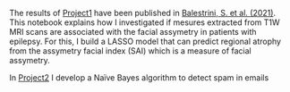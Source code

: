 
The results of [Project1](https://github.com/Seymour22/Predictive-modelling/blob/main/Project%201:%20Investigating%20the%20impact%20brain%20atrophy%20has%20on%20facial%20assemetry.ipynb) have been published in [Balestrini, S. et al. (2021)](https://www.ncbi.nlm.nih.gov/pmc/articles/PMC8244637/). This notebook explains how I investigated if mesures extracted from T1W MRI scans are associated with the facial assymetry in patients with epilepsy. For this, I build a LASSO model that can predict regional atrophy from the assymetry facial index (SAI) which is a measure of facial assymetry.

In [Project2](https://github.com/Seymour22/Predictive-modelling/blob/main/Project%202:%20Nai%CC%88ve%20Bayes%20for%20spam%20detection.ipynb) I develop a Naïve Bayes algorithm to detect spam in emails

